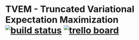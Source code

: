 # TVEM - Truncated Variational Expectation Maximization <br>[![build status](https://img.shields.io/gitlab/pipeline/mloldenburg/tvem.svg?style=flat-square)](https://gitlab.com/mloldenburg/tvem/commits/master) [![trello board](https://img.shields.io/badge/trello%20board-private-blue.svg?style=flat-square)](https://trello.com/b/EuWTcm4w/tvem-repo)